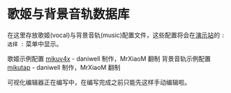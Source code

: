 # 歌姬与背景音轨数据库

在这里存放歌姬(vocal)与背景音轨(music)配置文件，这些配置将会在[演示站](https://uta.mrxiaom.top/)的 `: 选择 :` 菜单中显示。

歌姬示例配置 [mikuv4x](vocal/mikuv4x.json) - daniwell 制作，MrXiaoM 翻制
背景音轨示例配置 [mikutap](music/mikutap.json) - daniwell 制作，MrXiaoM 翻制

可视化编辑器正在编写中，在编写完成之前只能先这样手动编辑啦。
